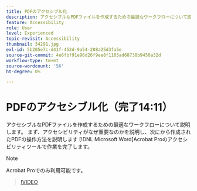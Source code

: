 ```yaml
---
title: PDFのアクセシブル化
description: アクセシブルなPDFファイルを作成するための最適なワークフローについて説明します
feature: Accessibility
role: User
level: Experienced
topic-revisit: Accessibility
thumbnail: 34291.jpg
exl-id: 5b205e7c-d41f-452d-9a54-208a25d3fa5e
source-git-commit: 4e6fbf91e96d26f9ee8f1105ad68738b9450a32d
workflow-type: tm+mt
source-wordcount: '56'
ht-degree: 0%

---
```


# PDFのアクセシブル化（完了14:11）

アクセシブルなPDFファイルを作成するための最適なワークフローについて説明します。 まず、アクセシビリティがなぜ重要なのかを説明し、次にから作成されたPDFの操作方法を説明します [!DNL Microsoft Word]Acrobat Proのアクセシビリティツールで作業を完了します。

>[!NOTE]
>
>Acrobat Proでのみ利用可能です。

>[!VIDEO](https://video.tv.adobe.com/v/34291?quality=12&learn=on&hidetitle=true)

